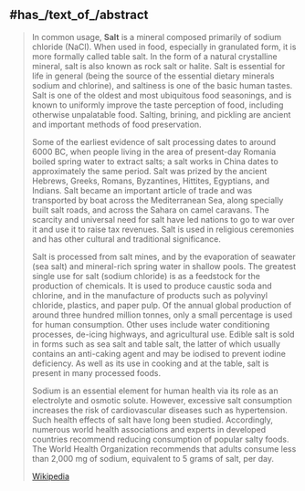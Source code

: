 

## #has_/text_of_/abstract 

> In common usage, **Salt** is a mineral composed primarily of sodium chloride (NaCl). 
> When used in food, especially in granulated form, it is more formally called table salt. In the form of a natural crystalline mineral, salt is also known as rock salt or halite. Salt is essential for life in general (being the source of the essential dietary minerals sodium and chlorine), and saltiness is one of the basic human tastes. Salt is one of the oldest and most ubiquitous food seasonings, and is known to uniformly improve the taste perception of food, including otherwise unpalatable food. Salting, brining, and pickling are ancient and important methods of food preservation.
>
> Some of the earliest evidence of salt processing dates to around 6000 BC, when people living in the area of present-day Romania boiled spring water to extract salts; a salt works in China dates to approximately the same period. Salt was prized by the ancient Hebrews, Greeks, Romans, Byzantines, Hittites, Egyptians, and Indians. Salt became an important article of trade and was transported by boat across the Mediterranean Sea, along specially built salt roads, and across the Sahara on camel caravans. The scarcity and universal need for salt have led nations to go to war over it and use it to raise tax revenues. Salt is used in religious ceremonies and has other cultural and traditional significance.
>
> Salt is processed from salt mines, and by the evaporation of seawater (sea salt) and mineral-rich spring water in shallow pools. The greatest single use for salt (sodium chloride) is as a feedstock for the production of chemicals. It is used to produce caustic soda and chlorine, and in the manufacture of products such as polyvinyl chloride, plastics, and paper pulp. Of the annual global production of around three hundred million tonnes, only a small percentage is used for human consumption. Other uses include water conditioning processes, de-icing highways, and agricultural use. Edible salt is sold in forms such as sea salt and table salt, the latter of which usually contains an anti-caking agent and may be iodised to prevent iodine deficiency. As well as its use in cooking and at the table, salt is present in many processed foods.
>
> Sodium is an essential element for human health via its role as an electrolyte and osmotic solute. However, excessive salt consumption increases the risk of cardiovascular diseases such as hypertension. Such health effects of salt have long been studied. Accordingly, numerous world health associations and experts in developed countries recommend reducing consumption of popular salty foods. The World Health Organization recommends that adults consume less than 2,000 mg of sodium, equivalent to 5 grams of salt, per day.
>
> [Wikipedia](https://en.wikipedia.org/wiki/Salt)

